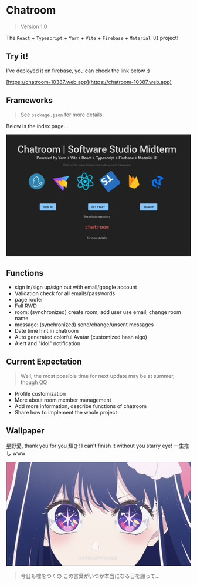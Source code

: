 # Chatroom

> Version 1.0

The `React` + `Typescript` + `Yarn` + `Vite` + `Firebase` + `Material UI` project!

## Try it!

I've deployed it on firebase, you can check the link below :)

[https://chatroom-10387.web.app](https://chatroom-10387.web.app)

## Frameworks

> See `package.json` for more details.

Below is the index page...

![image](./doc/img/home.png)

## Functions

* sign in/sign up/sign out with email/google account
* Validation check for all emails/passwords
* page router
* Full RWD
* room: (synchronized) create room, add user use email, change room name
* message: (synchronized) send/change/unsent messages
* Date time hint in chatroom
* Auto generated colorful Avatar (customized hash algo)
* Alert and "idol" notification

## Current Expectation

> Well, the most possible time for next update may be at summer, though QQ

* Profile customization
* More about room member management
* Add more information, describe functions of chatroom
* Share how to implement the whole project

## Wallpaper

星野愛, thank you for you 輝き! I can't finish it without you starry eye! 一生推し www

![image](./src/assets/idol_stare.jpg)

> 今日も嘘をつくの この言葉がいつか本当になる日を願って...